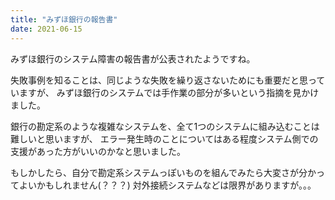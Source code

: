 ```yaml
---
title: "みずほ銀行の報告書"
date: 2021-06-15
---
```


みずほ銀行のシステム障害の報告書が公表されたようですね。

失敗事例を知ることは、同じような失敗を繰り返さないためにも重要だと思っていますが、
みずほ銀行のシステムでは手作業の部分が多いという指摘を見かけました。

銀行の勘定系のような複雑なシステムを、全て1つのシステムに組み込むことは難しいと思いますが、
エラー発生時のことについてはある程度システム側での支援があった方がいいのかなと思いました。

もしかしたら、自分で勘定系システムっぽいものを組んでみたら大変さが分かってよいかもしれません(？？？)
対外接続システムなどは限界がありますが。。。

